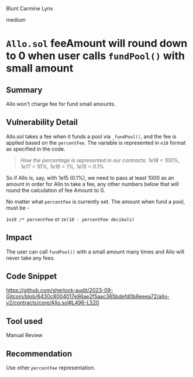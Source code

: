 Blunt Carmine Lynx

medium

# `Allo.sol` feeAmount will round down to 0 when user calls `fundPool()` with small amount
## Summary

Allo won’t charge fee for fund small amounts.

## Vulnerability Detail

Allo.sol takes a fee when it funds a pool via `_fundPool()`, and the fee is applied based on the `percentFee`. The variable is represented in `e18` format as specified in the code.

> *How the percentage is represented in our contracts: 1e18 = 100%, 1e17 = 10%, 1e16 = 1%, 1e15 = 0.1%*
> 

So if Allo is, say, with 1e15 (0.1%), we need to pass at least 1000 as an amount in order for Allo to take a fee, any other numbers below that will round the calculation of fee Amount to 0.

No matter what `percentFee` is currently set. The amount when fund a pool, must be -

*`1e18 /* percentFee`*  or *`1e(18 - percentFee decimals)`*

## Impact

The user can call `fundPool()` with a small amount many times and Allo will never take any fees.

## Code Snippet

https://github.com/sherlock-audit/2023-09-Gitcoin/blob/6430c8004017e96ae2f5aac365bdefd0b6eeea72/allo-v2/contracts/core/Allo.sol#L496-L520

## Tool used

Manual Review

## Recommendation

Use other *`percentFee`* representation.